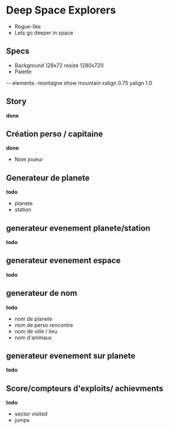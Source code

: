 # Deep Space Explorers
- Rogue-like
- Lets go deeper in space

## Specs
- Background 128x72 resize 1280x720
- Palette  

-- elements
-montagne
show mountain
xalign 0.75
yalign 1.0

## Story
**done**

## Création perso / capitaine
**done**
- Nom joueur

## Generateur de planete
**todo**
- planete
- station

## generateur evenement planete/station
**todo**

## generateur evenement espace
**todo**

## generateur de nom
**todo**
- nom de planete
- nom de perso rencontre
- nom de ville / lieu
- nom d'animaux
## generateur evenement sur planete
**todo**

## Score/compteurs d'exploits/ achievments
**todo**
- sector visited
- jumps